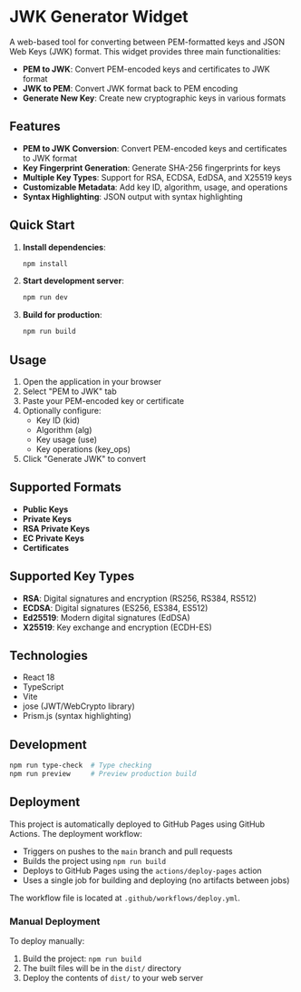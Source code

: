 # JWK Generator Widget

A web-based tool for converting between PEM-formatted keys and JSON Web Keys (JWK) format. This widget provides three main functionalities:

- **PEM to JWK**: Convert PEM-encoded keys and certificates to JWK format
- **JWK to PEM**: Convert JWK format back to PEM encoding
- **Generate New Key**: Create new cryptographic keys in various formats

## Features

- **PEM to JWK Conversion**: Convert PEM-encoded keys and certificates to JWK format
- **Key Fingerprint Generation**: Generate SHA-256 fingerprints for keys
- **Multiple Key Types**: Support for RSA, ECDSA, EdDSA, and X25519 keys
- **Customizable Metadata**: Add key ID, algorithm, usage, and operations
- **Syntax Highlighting**: JSON output with syntax highlighting

## Quick Start

1. **Install dependencies**:
   ```bash
   npm install
   ```

2. **Start development server**:
   ```bash
   npm run dev
   ```

3. **Build for production**:
   ```bash
   npm run build
   ```

## Usage

1. Open the application in your browser
2. Select "PEM to JWK" tab
3. Paste your PEM-encoded key or certificate
4. Optionally configure:
   - Key ID (kid)
   - Algorithm (alg)
   - Key usage (use)
   - Key operations (key_ops)
5. Click "Generate JWK" to convert

## Supported Formats

- **Public Keys**
- **Private Keys**
- **RSA Private Keys**
- **EC Private Keys**
- **Certificates**

## Supported Key Types

- **RSA**: Digital signatures and encryption (RS256, RS384, RS512)
- **ECDSA**: Digital signatures (ES256, ES384, ES512)
- **Ed25519**: Modern digital signatures (EdDSA)
- **X25519**: Key exchange and encryption (ECDH-ES)

## Technologies

- React 18
- TypeScript
- Vite
- jose (JWT/WebCrypto library)
- Prism.js (syntax highlighting)

## Development

```bash
npm run type-check  # Type checking
npm run preview     # Preview production build
```

## Deployment

This project is automatically deployed to GitHub Pages using GitHub Actions. The deployment workflow:

- Triggers on pushes to the `main` branch and pull requests
- Builds the project using `npm run build`
- Deploys to GitHub Pages using the `actions/deploy-pages` action
- Uses a single job for building and deploying (no artifacts between jobs)

The workflow file is located at `.github/workflows/deploy.yml`.

### Manual Deployment

To deploy manually:

1. Build the project: `npm run build`
2. The built files will be in the `dist/` directory
3. Deploy the contents of `dist/` to your web server 